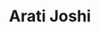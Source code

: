 ---
layout: splash
title: "Arati Joshi"
permalink: /
header:
  overlay_color: "#000"
  overlay_filter: "0.3"
  overlay_image: /assets/images/banner.avif
  caption: "Cloud. Code. AI."
excerpt: "Cloud Platform Engineer | DevOps | Python | AWS & Azure | AI Enthusiast"
---